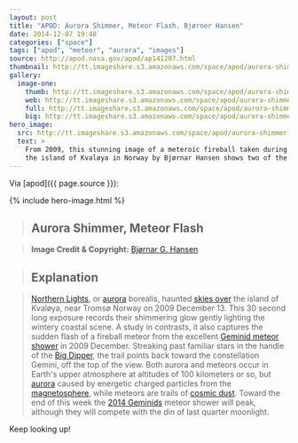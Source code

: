 ```yaml
---
layout: post
title: "APOD: Aurora Shimmer, Meteor Flash. Bjørner Hansen"
date: 2014-12-07 19:48
categories: ["space"]
tags: ["apod", "meteor", "aurora", "images"]
source: http://apod.nasa.gov/apod/ap141207.html
thumbnail: http://tt.imageshare.s3.amazonaws.com/space/apod/aurora-shimmer-meteor-flash/GeminidAurora_Hansen1_200.gif
gallery:
  image-one:
    thumb: http://tt.imageshare.s3.amazonaws.com/space/apod/aurora-shimmer-meteor-flash/GeminidAurora_Hansen1_200.gif
    web: http://tt.imageshare.s3.amazonaws.com/space/apod/aurora-shimmer-meteor-flash/GeminidAurora_Hansen1_700.gif
    full: http://tt.imageshare.s3.amazonaws.com/space/apod/aurora-shimmer-meteor-flash/GeminidAurora_Hansen1_850.jpg
    big: http://tt.imageshare.s3.amazonaws.com/space/apod/aurora-shimmer-meteor-flash/GeminidAurora_Hansen1_960.jpg
hero_image:
  src: http://tt.imageshare.s3.amazonaws.com/space/apod/aurora-shimmer-meteor-flash/GeminidAurora_Hansen1_850.jpg
  text: >
    From 2009, this stunning image of a meteroic fireball taken during a time-lapse photo of aurora over
    the island of Kvaløya in Norway by Bjørnar Hansen shows two of the heaven's most wonderous near-Earth events.
---
```

Via [apod]({{ page.source }}):



{% include hero-image.html %}


> ## Aurora Shimmer, Meteor Flash


> **Image Credit & Copyright:** [Bjørnar G. Hansen](mailto:big%20dot%20hansen%20at%20bgnett%20dot%20no)

> ## Explanation

> [Northern Lights](http://www.exploratorium.edu/learning_studio/%0Aauroras/), or
[aurora](ap090922.html) borealis, haunted
[skies over](http://spaceweather.com/aurora/gallery_01dec09.htm) the island of
Kvaløya, near Tromsø Norway on 2009 December 13. This 30 second long
exposure records their shimmering glow gently lighting the wintery
coastal scene. A study in contrasts, it also captures the sudden flash
of a fireball meteor from the excellent
[Geminid meteor shower](http://spaceweather.com/meteors/%0Agallery_13dec09_page3.htm) in
2009 December. Streaking past familiar stars in the handle of the [Big
Dipper](ap050218.html), the trail points back toward the constellation
Gemini, off the top of the view. Both aurora and meteors occur in
Earth's upper atmosphere at altitudes of 100 kilometers or so, but
[aurora](http://www.nasa.gov/mission_pages/sunearth/news/gallery/aurora-index.html)
caused by energetic charged particles from the
[magnetosphere](http://www.phy6.org/Education/), while meteors are
trails of [cosmic dust](ap990219.html). Toward the end of this week the
[2014 Geminids](http://earthsky.org/space/everything-you-need-to-know-geminid-meteor-shower)
meteor shower will peak, although they will compete with the din of last
quarter moonlight.


Keep looking up!
